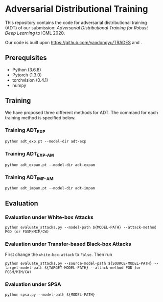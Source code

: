 # Adversarial Distributional Training

This repository contains the code for adversarial distributional training (ADT) of our submission: *Adversarial Distributional Training for Robust Deep Learning* to ICML 2020.

Our code is built upon https://github.com/yaodongyu/TRADES and .

## Prerequisites
* Python (3.6.8)
* Pytorch (1.3.0)
* torchvision (0.4.1)
* numpy

## Training

We have proposed three different methods for ADT. The command for each training method is specified below.

### Training ADT<sub>EXP</sub>

```
python adt_exp.pt --model-dir adt-exp
```

### Training ADT<sub>EXP-AM</sub>

```
python adt_expam.pt --model-dir adt-expam
```

### Training ADT<sub>IMP-AM</sub>

```
python adt_impam.pt --model-dir adt-impam
```

## Evaluation

### Evaluation under White-box Attacks

```
python evaluate_attacks.py --model-path ${MODEL-PATH} --attack-method PGD (or FGSM/MIM/CW)
```

### Evaluation under Transfer-based Black-box Attacks

First change the `white-box-attack` to `False`. Then run
```
python evaluate_attacks.py --source-model-path ${SOURCE-MODEL-PATH} --target-model-path ${TARGET-MODEL-PATH} --attack-method PGD (or FGSM/MIM/CW)
```

### Evaluation under SPSA

```
python spsa.py --model-path ${MODEL-PATH}
```

